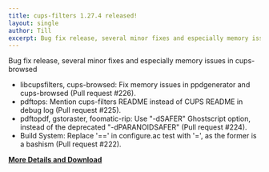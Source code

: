 ```yaml
---
title: cups-filters 1.27.4 released!
layout: single
author: Till
excerpt: Bug fix release, several minor fixes and especially memory issues in cups-browsed
---
```

Bug fix release, several minor fixes and especially memory issues in cups-browsed
- libcupsfilters, cups-browsed: Fix memory issues in ppdgenerator and cups-browsed (Pull request #226).
- pdftops: Mention cups-filters README instead of CUPS README in debug log (Pull request #225).
- pdftopdf, gstoraster, foomatic-rip: Use "-dSAFER" Ghostscript option, instead of the deprecated "-dPARANOIDSAFER" (Pull request #224).
- Build System: Replace '==' in configure.ac test with '=', as the former is a bashism (Pull request #222).

[**More Details and Download**](https://github.com/OpenPrinting/cups-filters/releases/tag/release-1-27-4)
